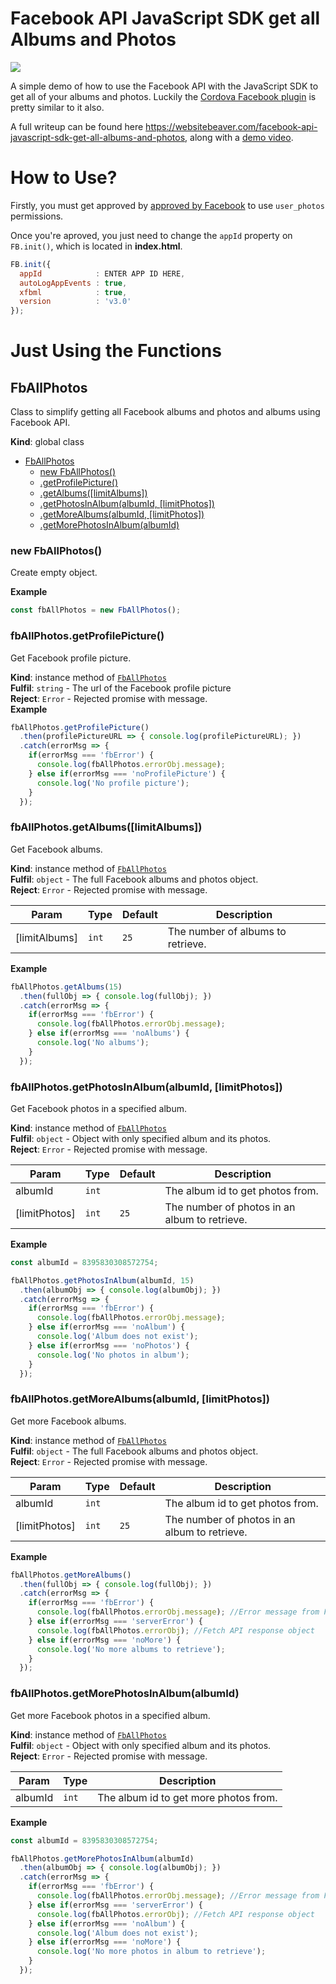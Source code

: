 # Facebook API JavaScript SDK get all Albums and Photos

![](https://s3.amazonaws.com/websitebeaver/blog/facebook-api-javascript-sdk-get-all-albums-and-photos/main.jpg)

A simple demo of how to use the Facebook API with the JavaScript SDK to get all of your albums and photos. Luckily the [Cordova Facebook plugin](https://github.com/jeduan/cordova-plugin-facebook4) is pretty similar to it also.

A full writeup can be found here https://websitebeaver.com/facebook-api-javascript-sdk-get-all-albums-and-photos, along with a [demo video](https://www.youtube.com/watch?v=s8kasi_8nIo).

# How to Use?

Firstly, you must get approved by [approved by Facebook](https://developers.facebook.com/docs/facebook-login/review/how-to-submit) to use `user_photos` permissions.

Once you're aproved, you just need to change the `appId` property on `FB.init()`, which is located in **index.html**.

```javascript
FB.init({
  appId            : ENTER APP ID HERE,
  autoLogAppEvents : true,
  xfbml            : true,
  version          : 'v3.0'
});
```

# Just Using the Functions

<a name="FbAllPhotos"></a>

## FbAllPhotos
Class to simplify getting all Facebook albums and photos and albums using Facebook API.

**Kind**: global class  

* [FbAllPhotos](#FbAllPhotos)
    * [new FbAllPhotos()](#new_FbAllPhotos_new)
    * [.getProfilePicture()](#FbAllPhotos+getProfilePicture)
    * [.getAlbums([limitAlbums])](#FbAllPhotos+getAlbums)
    * [.getPhotosInAlbum(albumId, [limitPhotos])](#FbAllPhotos+getPhotosInAlbum)
    * [.getMoreAlbums(albumId, [limitPhotos])](#FbAllPhotos+getMoreAlbums)
    * [.getMorePhotosInAlbum(albumId)](#FbAllPhotos+getMorePhotosInAlbum)

<a name="new_FbAllPhotos_new"></a>

### new FbAllPhotos()
Create empty object.

**Example**  
```js
const fbAllPhotos = new FbAllPhotos();
```

<a name="FbAllPhotos+getProfilePicture"></a>

### fbAllPhotos.getProfilePicture()
Get Facebook profile picture.

**Kind**: instance method of [<code>FbAllPhotos</code>](#FbAllPhotos)  
**Fulfil**: <code>string</code> - The url of the Facebook profile picture  
**Reject**: <code>Error</code> - Rejected promise with message.  
**Example**  
```js
fbAllPhotos.getProfilePicture()
  .then(profilePictureURL => { console.log(profilePictureURL); })
  .catch(errorMsg => {
    if(errorMsg === 'fbError') {
      console.log(fbAllPhotos.errorObj.message);
    } else if(errorMsg === 'noProfilePicture') {
      console.log('No profile picture');
    }
  });
```
<a name="FbAllPhotos+getAlbums"></a>

### fbAllPhotos.getAlbums([limitAlbums])
Get Facebook albums.

**Kind**: instance method of [<code>FbAllPhotos</code>](#FbAllPhotos)  
**Fulfil**: <code>object</code> - The full Facebook albums and photos object.  
**Reject**: <code>Error</code> - Rejected promise with message.  

| Param | Type | Default | Description |
| --- | --- | --- | --- |
| [limitAlbums] | <code>int</code> | <code>25</code> | The number of albums to retrieve. |

**Example**  
```js
fbAllPhotos.getAlbums(15)
  .then(fullObj => { console.log(fullObj); })
  .catch(errorMsg => {
    if(errorMsg === 'fbError') {
      console.log(fbAllPhotos.errorObj.message);
    } else if(errorMsg === 'noAlbums') {
      console.log('No albums');
    }
  });
```
<a name="FbAllPhotos+getPhotosInAlbum"></a>

### fbAllPhotos.getPhotosInAlbum(albumId, [limitPhotos])
Get Facebook photos in a specified album.

**Kind**: instance method of [<code>FbAllPhotos</code>](#FbAllPhotos)  
**Fulfil**: <code>object</code> - Object with only specified album and its photos.  
**Reject**: <code>Error</code> - Rejected promise with message.  

| Param | Type | Default | Description |
| --- | --- | --- | --- |
| albumId | <code>int</code> |  | The album id to get photos from. |
| [limitPhotos] | <code>int</code> | <code>25</code> | The number of photos in an album to retrieve. |

**Example**  
```js
const albumId = 8395830308572754;

fbAllPhotos.getPhotosInAlbum(albumId, 15)
  .then(albumObj => { console.log(albumObj); })
  .catch(errorMsg => {
    if(errorMsg === 'fbError') {
      console.log(fbAllPhotos.errorObj.message);
    } else if(errorMsg === 'noAlbum') {
      console.log('Album does not exist');
    } else if(errorMsg === 'noPhotos') {
      console.log('No photos in album');
    }
  });
```
<a name="FbAllPhotos+getMoreAlbums"></a>

### fbAllPhotos.getMoreAlbums(albumId, [limitPhotos])
Get more Facebook albums.

**Kind**: instance method of [<code>FbAllPhotos</code>](#FbAllPhotos)  
**Fulfil**: <code>object</code> - The full Facebook albums and photos object.  
**Reject**: <code>Error</code> - Rejected promise with message.  

| Param | Type | Default | Description |
| --- | --- | --- | --- |
| albumId | <code>int</code> |  | The album id to get photos from. |
| [limitPhotos] | <code>int</code> | <code>25</code> | The number of photos in an album to retrieve. |

**Example**  
```js
fbAllPhotos.getMoreAlbums()
  .then(fullObj => { console.log(fullObj); })
  .catch(errorMsg => {
    if(errorMsg === 'fbError') {
      console.log(fbAllPhotos.errorObj.message); //Error message from Facebook
    } else if(errorMsg === 'serverError') {
      console.log(fbAllPhotos.errorObj); //Fetch API response object
    } else if(errorMsg === 'noMore') {
      console.log('No more albums to retrieve');
    }
  });
```
<a name="FbAllPhotos+getMorePhotosInAlbum"></a>

### fbAllPhotos.getMorePhotosInAlbum(albumId)
Get more Facebook photos in a specified album.

**Kind**: instance method of [<code>FbAllPhotos</code>](#FbAllPhotos)  
**Fulfil**: <code>object</code> - Object with only specified album and its photos.  
**Reject**: <code>Error</code> - Rejected promise with message.  

| Param | Type | Description |
| --- | --- | --- |
| albumId | <code>int</code> | The album id to get more photos from. |

**Example**  
```js
const albumId = 8395830308572754;

fbAllPhotos.getMorePhotosInAlbum(albumId)
  .then(albumObj => { console.log(albumObj); })
  .catch(errorMsg => {
    if(errorMsg === 'fbError') {
      console.log(fbAllPhotos.errorObj.message); //Error message from Facebook
    } else if(errorMsg === 'serverError') {
      console.log(fbAllPhotos.errorObj); //Fetch API response object
    } else if(errorMsg === 'noAlbum') {
      console.log('Album does not exist');
    } else if(errorMsg === 'noMore') {
      console.log('No more photos in album to retrieve');
    }
  });
```